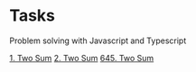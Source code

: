# Tasks

Problem solving with Javascript and Typescript

[1. Two Sum](https://github.com/etroynov/algorithmicTraining/tree/master/src/1_TwoSum)
[2. Two Sum](https://github.com/etroynov/algorithmicTraining/tree/master/src/2_AddTwoNumbers)
[645. Two Sum](https://github.com/etroynov/algorithmicTraining/tree/master/src/645_SetMismatch)